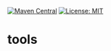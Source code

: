 [![Maven Central](https://img.shields.io/maven-central/v/com.github.gv2011/tools.svg)](https://repo1.maven.org/maven2/com/github/gv2011/tools/)
[![License: MIT](https://img.shields.io/badge/License-MIT-green.svg)](https://opensource.org/licenses/MIT)

# tools

